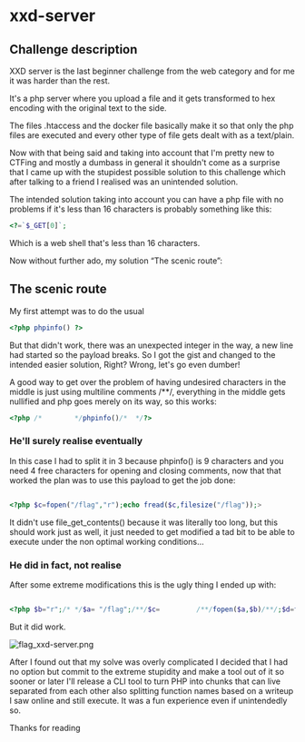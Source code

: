 # xxd-server

## Challenge description

XXD server is the last beginner challenge from the web category and for me it was harder than the rest.

It's a php server where you upload a file and it gets transformed to hex encoding with the original text to the side.

The files .htaccess and the docker file basically make it so that only the php files are executed and every other type of file gets dealt with as a text/plain.

Now with that being said and taking into account that I'm pretty new to CTFing and mostly a dumbass in general it shouldn't come as a surprise that I came up with the stupidest possible solution to this challenge which after talking to a friend I realised was an unintended solution.

The intended solution taking into account you can have a php file with no problems if it's less than 16 characters is probably something like this:

```php
<?=`$_GET[0]`;
```

Which is a web shell that's less than 16 characters.

Now without further ado, my solution “The scenic route”:

## The scenic route

My first attempt was to do the usual 

```php
<?php phpinfo() ?>
```

But that didn't work, there was an unexpected integer in the way, a new line had started so the payload breaks. So I got the gist and changed to the intended easier solution, Right? Wrong, let's go even dumber!

A good way to get over the problem of having undesired characters in the middle is just using multiline comments /**/, everything in the middle gets nullified and php goes merely on its way, so this works:

```php
<?php /*        */phpinfo()/*  */?>
```

### He'll surely realise eventually

In this case I had to split it in 3 because phpinfo() is 9 characters and you need 4 free characters for opening and closing comments, now that that worked the plan was to use this payload to get the job done:

```php

<?php $c=fopen("/flag","r");echo fread($c,filesize("/flag"));>
```

It didn't use file_get_contents() because it was literally too long, but this should work just as well, it just needed to get modified a tad bit to be able to execute under the non optimal working conditions…

### He did in fact, not realise

After some extreme modifications this is the ugly thing I ended up with:

```php

<?php $b="r";/* */$a= "/flag";/**/$c=         /**/fopen($a,$b)/**/;$d=fread($c/**/,filesize($a/**/)); echo $d?>
```

But it did work.

![flag_xxd-server.png](https://github.com/Thomy-G/CTF-Writeups/edit/main/DUCTF%202023/flag_xxd-server.png)

After I found out that my solve was overly complicated I decided that I had no option but commit to the extreme stupidity and make a tool out of it so sooner or later I'll release a CLI tool to turn PHP into chunks that can live separated from each other also splitting function names based on a writeup I saw online and still execute. It was a fun experience even if unintendedly so.

Thanks for reading
